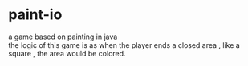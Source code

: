 # paint-io
a game based on painting in java  
the logic of this game is as when the player ends a closed area , like a square , the area would be colored.
